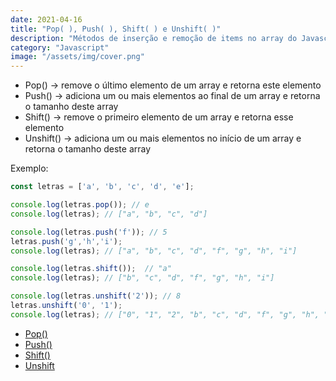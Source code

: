 ```yaml
---
date: 2021-04-16
title: "Pop( ), Push( ), Shift( ) e Unshift( )"
description: "Métodos de inserção e remoção de items no array do Javascript"
category: "Javascript"
image: "/assets/img/cover.png"
---
```


- Pop() -> remove o último elemento de um array e retorna este elemento
- Push() -> adiciona um ou mais elementos ao final de um array e retorna o tamanho deste array
- Shift() -> remove o primeiro elemento de um array e retorna esse elemento
- Unshift() -> adiciona um ou mais elementos no início de um array e retorna o tamanho deste array

Exemplo: 

``` javascript
const letras = ['a', 'b', 'c', 'd', 'e'];

console.log(letras.pop()); // e
console.log(letras); // ["a", "b", "c", "d"]

console.log(letras.push('f')); // 5
letras.push('g','h','i'); 
console.log(letras); // ["a", "b", "c", "d", "f", "g", "h", "i"]

console.log(letras.shift());  // "a"
console.log(letras); // ["b", "c", "d", "f", "g", "h", "i"]

console.log(letras.unshift('2')); // 8
letras.unshift('0', '1'); 
console.log(letras); // ["0", "1", "2", "b", "c", "d", "f", "g", "h", "i"]
```


- <a href="https://developer.mozilla.org/en-US/docs/Web/JavaScript/Reference/Global_Objects/Array/pop" target="_blank" rel="noopener noreferrer">Pop()</a>
- <a href="https://developer.mozilla.org/en-US/docs/Web/JavaScript/Reference/Global_Objects/Array/push" target="_blank" rel="noopener noreferrer">Push()</a>
- <a href="https://developer.mozilla.org/en-US/docs/Web/JavaScript/Reference/Global_Objects/Array/shift" target="_blank" rel="noopener noreferrer">Shift()</a>
- <a href="https://developer.mozilla.org/en-US/docs/Web/JavaScript/Reference/Global_Objects/Array/unshift" target="_blank" rel="noopener noreferrer">Unshift</a>
